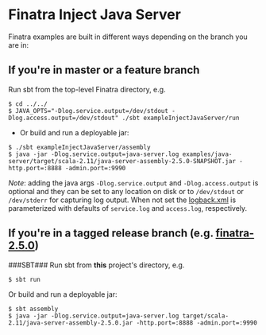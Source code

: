 # Finatra Inject Java Server

Finatra examples are built in different ways depending on the branch you are in:

If you're in master or a feature branch
----------------------------------------------------------
Run sbt from the top-level Finatra directory, e.g.
```
$ cd ../../
$ JAVA_OPTS="-Dlog.service.output=/dev/stdout -Dlog.access.output=/dev/stdout" ./sbt exampleInjectJavaServer/run
```

* Or build and run a deployable jar:
```
$ ./sbt exampleInjectJavaServer/assembly
$ java -jar -Dlog.service.output=java-server.log examples/java-server/target/scala-2.11/java-server-assembly-2.5.0-SNAPSHOT.jar -http.port=:8888 -admin.port=:9990
```
*Note*: adding the java args `-Dlog.service.output` and `-Dlog.access.output` is optional and they can be set to any location on disk or to `/dev/stdout` or `/dev/stderr` for capturing log output. When not set the [logback.xml](./src/main/resources/logback.xml) is parameterized with defaults of `service.log` and `access.log`, respectively.

If you're in a tagged release branch (e.g. [finatra-2.5.0](https://github.com/twitter/finatra/tree/finatra-2.5.0))
----------------------------------------------------------
###SBT###
Run sbt from **this** project's directory, e.g.
```
$ sbt run
```
Or build and run a deployable jar:
```
$ sbt assembly
$ java -jar -Dlog.service.output=java-server.log target/scala-2.11/java-server-assembly-2.5.0.jar -http.port=:8888 -admin.port=:9990
```

